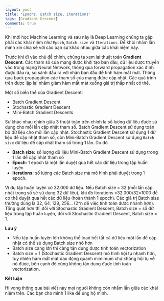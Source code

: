 ```yaml
---
layout: post
title: "Epochs, Batch size, Iterations"
tags: [Gradient Descent]
comments: true
---
```


Khi mới học Machine Learning và sau này là Deep Learning chúng ta gặp phải các khái niệm như `Epoch`, `Batch size` và `Iterations`. Để khỏi nhầm lẫn mình xin chia sẻ với các bạn sự khác nhau giữa các khái niệm này.

Trước khi đi vào chủ đề chính, chúng ta xem lại thuật toán **Gradient Descent**. Các tham số của mạng được khởi tạo ban đầu, dữ liệu được truyền vào trong mạng Neural Network, thông qua forward propagation xác định được đầu ra, so sánh đầu ra với nhãn ban đầu để tính hàm mất mát. Thông qua back propagation các tham số của mạng được cập nhật. Các quá trình trên được lặp lại nhằm giảm hàm mất mát xuống giá trị thấp nhất có thể.

Một số biến thể của Gradient Descent:
- Batch Gradient Descent
- Stochastic Gradient Descent
- Mini-Batch Gradient Descents

Sự khác nhau chính giữa 3 thuật toán trên chính là số lượng dữ liệu được sử dụng cho mỗi lần cập nhật tham số. Batch Gradient Descent sử dụng toàn bộ dữ liệu cho mỗi lần cập nhật. Stochastic Gradient Descent sử dụng 1 dữ liệu để cập nhật tham số, còn Mini-Batch Gradient Descent sử dụng `Batch size` dữ liệu để cập nhật tham số trong 1 lần. Do đó
- **Batch size:** số lượng dữ liệu Mini-Batch Gradient Descent sử dụng trong 1 lần để cập nhật tham số
- **Epoch:** 1 epoch là một lần duyệt qua hết các dữ liệu trong tập huấn luyện
- **Iterations:** số lượng các Batch size mà mô hình phải duyệt trong 1 epoch.

Ví dụ tập huấn luyện có 32.000 dữ liệu. Nếu Batch size = 32 (mỗi lần cập nhật trọng số sẽ sử dụng 32 dữ liệu), khi đó Iterations =32.000/32=1000 để có thể duyệt qua hết các dữ liệu (hoàn thành 1 epoch). Các giá trị Batch size thường dùng là 32, 64, 128, 256... (2^n để việc tính toán được nhanh hơn). Tổng quát hơn thì đối với Stochastic Gradient Descent, Batch size = số dữ liệu trong tập huấn luyện, đối với Stochastic Gradient Descent, Batch size = 1.

**Lưu ý**
- Nếu tập huấn luyện lớn không thể load hết tất cả dữ liệu một lần để cập nhật có thể sử dụng Batch size nhỏ hơn
- Batch size càng lớn thì càng tận dụng được tính toán vectorization
- Batch size = 1 (Stochastic Gradient Descent) mô hình hội tụ nhanh hơn, tuy nhiên hàm mất mát dao động quanh mimimum chứ không hội tụ về nó được, bên cạnh đó cũng không tận dụng được tính toán vectorization.

**Kết luận**

Hi vọng thông qua bài viết này mọi người không còn nhầm lẫn giữa các khái niệm trên. Các bạn cho mình 1 like để ủng hộ mình.